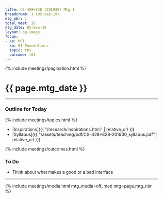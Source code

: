 ```yaml
---
title: CS-428+828 (201930) Mtg 1
breadcrumb: 1 (05-Sep-19)
mtg_nbr: 1
total_meet: 26
mtg_date: 05-Sep-19
layout: bg-image
focus:
- ka: HCI
  ku: 01-Foundations
  topic: t01
  outcome: l01
---
```

{% include meetings/pagination.html %}
<h1 class="text-center">{{ page.mtg_date }}</h1>
<hr />

### Outline for Today

{% include meetings/topics.html %}

* [Inspirations]({{ "/research/inspirations.html" | relative_url }})
* [Syllabus]({{ "/assets/teaching/pdf/CS-428+828-201930_syllabus.pdf" | relative_url }})

{% include meetings/outcomes.html %}

### To Do

* Think about what makes a good or a bad interface

<hr />
{% include meetings/media.html mtg_media=off_med mtg=page.mtg_nbr %}
